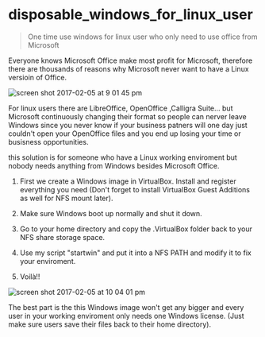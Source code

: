 # disposable_windows_for_linux_user
>One time use windows for linux user who only need to use office from Microsoft 

Everyone knows Microsoft Office make most profit for Microsoft, therefore there are thousands of reasons why Microsoft never want to have a Linux versioin of Office.  

![screen shot 2017-02-05 at 9 01 45 pm](https://cloud.githubusercontent.com/assets/5915590/22633416/d5c1fb98-ebe6-11e6-9dd8-c72ea7f2ba54.png)

For linux users there are LibreOffice, OpenOffice ,Calligra Suite... but Microsoft continuously changing their format so people can nerver leave Windows since you never know if your business patners will one day just couldn't open your OpenOffice files and you end up losing your time or busisness opportunities.

this solution is for someone who have a Linux working enviroment but nobody needs anything from Windows besides Microsoft Office.

1. First we create a Windows image in VirtualBox. Install and register everything you need (Don't forget to install VirtualBox Guest Additions as well for NFS mount later).

2. Make sure Windows boot up normally and shut it down. 

3. Go to your home directory and copy the .VirtualBox folder back to your NFS share storage space.

4. Use my script "startwin" and put it into a NFS PATH and modify it to fix your enviroment.

5. Voilà!!

![screen shot 2017-02-05 at 10 04 01 pm](https://cloud.githubusercontent.com/assets/5915590/22634509/13842272-ebf0-11e6-933c-4514ac58e4e2.png)

The best part is the this Windows image won't get any bigger and every user in your working enviroment only needs one Windows license. (Just make sure users save their files back to their home directory).



